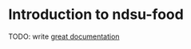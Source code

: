 # Introduction to ndsu-food

TODO: write [great documentation](http://jacobian.org/writing/what-to-write/)
